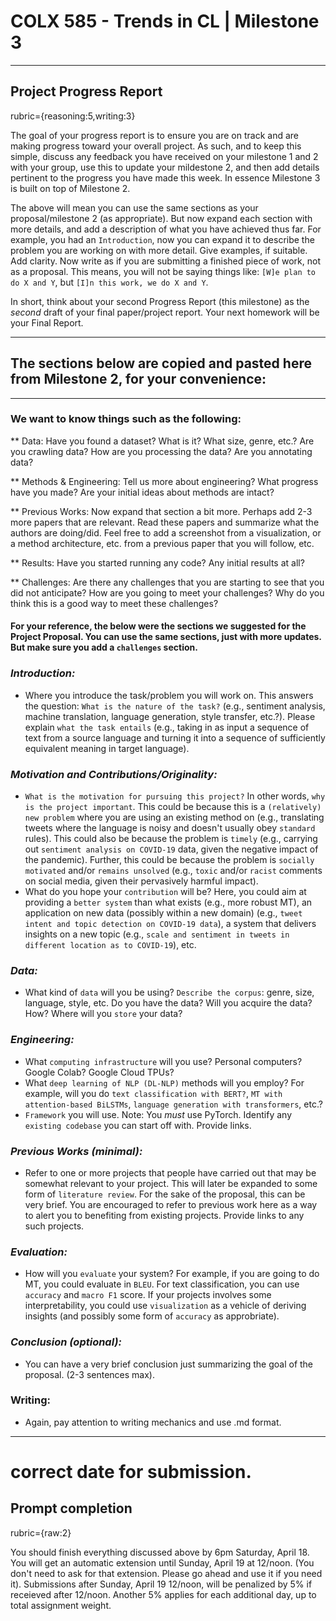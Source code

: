 


# COLX 585 - Trends in CL | Milestone 3
---


## Project Progress Report
rubric={reasoning:5,writing:3}

The goal of your progress report is to ensure you are on track and are making progress toward your overall project. As such, and to keep this simple, discuss any feedback you have received on your milestone 1 and 2 with your group, use this to update your mildestone 2, and then add details pertinent to the progress you have made this week. In essence Milestone 3 is built on top of Milestone 2.

The above will mean you can use the same sections as your proposal/milestone 2 (as appropriate). But now expand each section with more details, and add a description of what you have achieved thus far. For example, you had an ``Introduction``, now you can expand it to describe the problem you are working on with more detail. Give examples, if suitable. Add clarity. Now write as if you are submitting a finished piece of work, not as a proposal. This means, you will not be saying things like: ``[W]e plan to do X and Y``, but ``[I]n this work, we do X and Y``. 

In short, think about your second Progress Report (this milestone) as the *second* draft of your final paper/project report. Your next homework will be your Final Report.

---
## The sections below are copied and pasted here from Milestone 2, for your convenience:
---

### We want to know things such as the following:

** Data: Have you found a dataset? What is it? What size, genre, etc.? Are you crawling data? How are you processing the data? Are you annotating data?

** Methods & Engineering: Tell us more about engineering? What progress have you made? Are your initial ideas about methods are intact? 

** Previous Works: Now expand that section a bit more. Perhaps add 2-3 more papers that are relevant. Read these papers and summarize what the authors are doing/did. Feel free to add a screenshot from a visualization, or a method architecture, etc. from a previous paper that you will follow, etc.

** Results: Have you started running any code? Any initial results at all?

** Challenges: Are there any challenges that you are starting to see that you did not anticipate? How are you going to meet your challenges? Why do you think this is a good way to meet these challenges?

#### For your reference, the below were the sections we suggested for the Project Proposal. You can use the same sections, just with more updates. But make sure you add a ``challenges`` section.


### *Introduction:* 
- Where you introduce the task/problem you will work on. This answers the question: ``What is the nature of the task?`` (e.g., sentiment analysis, machine translation, language generation, style transfer, etc.?). Please explain ``what the task entails`` (e.g., taking in as input a sequence of text from a source language and turning it into a sequence of sufficiently equivalent meaning in target language). 
### *Motivation and Contributions/Originality:*
- ``What is the motivation for pursuing this project?`` In other words, ``why is the project important``. This could be because this is a ``(relatively) new problem`` where you are using an existing method on (e.g., translating tweets where the language is noisy and doesn't usually obey `standard` rules). This could also be because the problem is ``timely`` (e.g., carrying out ``sentiment analysis on COVID-19`` data, given the negative impact of the pandemic). Further, this could be because the problem is ``socially motivated`` and/or ``remains unsolved`` (e.g., ``toxic`` and/or ``racist`` comments on social media, given their pervasively harmful impact).  
- What do you hope your ``contribution`` will be? Here, you could aim at providing a ``better system`` than what exists (e.g., more robust MT), an application on new data (possibly within a new domain) (e.g., ``tweet intent and topic detection on COVID-19 data``), a system that delivers insights on a new topic (e.g., ``scale and sentiment in tweets in different location as to COVID-19``), etc. 
### *Data:*
- What kind of ``data`` will you be using? ``Describe the corpus``: genre, size, language, style, etc. Do you have the data? Will you acquire the data? How? Where will you ``store`` your data? 
### *Engineering:*
- What ``computing infrastructure`` will you use? Personal computers? Google Colab? Google Cloud TPUs?
- What ``deep learning of NLP (DL-NLP)`` methods will you employ? For example, will you do ``text classification with BERT?``, ``MT with attention-based BiLSTMs``, ``language generation with transformers``, etc.? 
- ``Framework`` you will use. Note: You *must* use PyTorch. Identify any ``existing codebase`` you can start off with. Provide links.
### *Previous Works (minimal):*
- Refer to one or more projects that people have carried out that may be somewhat relevant to your project. This will later be expanded to some form of ``literature review``. For the sake of the proposal, this can be very brief. You are encouraged to refer to previous work here as a way to alert you to benefiting from existing projects. Provide links to any such projects.
### *Evaluation:*
- How will you ``evaluate`` your system? For example, if you are going to do MT, you could evaluate in ``BLEU``. For text classification, you can use ``accuracy`` and ``macro F1`` score. If your projects involves some interpretability, you could use ``visualization`` as a vehicle of deriving insights (and possibly some form of ``accuracy`` as approbriate).
### *Conclusion (optional):*
- You can have a very brief conclusion just summarizing the goal of the proposal. (2-3 sentences max).

### Writing:
* Again, pay attention to writing mechanics and use .md format.

---
# correct date for submission.

## Prompt completion
rubric={raw:2}

You should finish everything discussed above by 6pm Saturday, April 18. You will get an automatic extension until Sunday, April 19 at 12/noon. (You don't need to ask for that extension. Please go ahead and use it if you need it). Submissions after Sunday, April 19 12/noon, will be penalized by 5% if receieved after 12/noon. Another 5% applies for each additional day, up to total assignment weight. 
